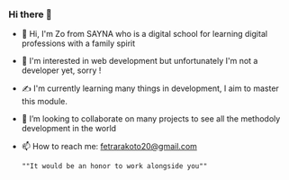 ### Hi there 👋

- 👋 Hi, I'm Zo from SAYNA who is a digital school for learning digital professions with a family spirit
- :eyes: I'm interested in web development but unfortunately I'm not a developer yet, sorry !
- :writing_hand: I'm currently learning many things in development, I aim to master this module.
- 👯 I’m looking to collaborate on many projects to see all the methodoly development in the world
- 📫 How to reach me: fetrarakoto20@gmail.com


      ""It would be an honor to work alongside you""
